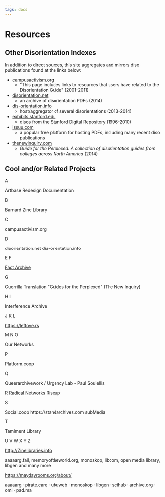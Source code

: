 ```yaml
---
tags: docs
---
```


# Resources

## Other Disorientation Indexes

In addition to direct sources, this site aggregates and mirrors diso publications found at the links below:

-   [campusactivism.org](http://www.campusactivism.org/displaycategory-4.htm)
    -   "This page includes links to resources that users have related to the Disorientation Guide" (2001-2011)
-   [disorientation.net](http://disorientation.net/)
    -   an archive of disorientation PDFs (2014)
-   [dis-orientation.info](http://dis-orientation.info/)
    -   host/aggregator of several disorientations (2013-2014)
-   [exhibits.stanford.edu](https://exhibits.stanford.edu/activism/browse/disorientation-guide)
    -   disos from the Stanford Digital Repository (1996-2010)
-   [issuu.com](https://issuu.com/search?q=disorientation)
    -   a popular free platform for hosting PDFs, including many recent diso publications
-   [thenewinquiry.com](https://thenewinquiry.com/guides-for-the-perplexed/)
    -   _Guide for the Perplexed: A collection of disorientation guides from colleges across North America_ (2014)

## Cool and/or Related Projects


A

Artbase Redesign Documentation

B

Barnard Zine Library

C

campusactivism.org

D

disorientation.net
dis-orientation.info 

E
F

[Fact Archive](http://fact.110west40th.com)

G

Guerrilla Translation
"Guides for the Perplexed" (The New Inquiry)

H
I

Interference Archive

J
K
L

https://leftove.rs

M
N
O

Our Networks

P

Platform.coop

Q

Queerarchivework / Urgency Lab - Paul Soulellis

R
[Radical Networks](https://www.radicalnetworks.org)
Riseup

S

Social.coop
https://standarchives.com
subMedia


T

Tamiment Library

U
V
W
X
Y
Z

http://Zinelibraries.info



aaaaarg.fail, memoryoftheworld.org, monoskop, libcom, open media library, libgen and many more

https://maydayrooms.org/about/


aaaaarg · pirate.care · ubuweb · monoskop · libgen · scihub · archive.org · oml · pad.ma